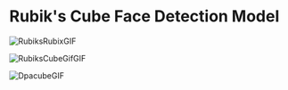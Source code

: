 # Rubik's Cube Face Detection Model

![RubiksRubixGIF](https://user-images.githubusercontent.com/89768465/194771951-de426a39-4a8e-46e9-a167-9c3bd672f39b.gif) 

![RubiksCubeGifGIF](https://user-images.githubusercontent.com/89768465/194772094-c56c292f-c245-47c1-8d46-9b4c9305afb0.gif)

![DpacubeGIF](https://user-images.githubusercontent.com/89768465/194772007-948fac47-29b7-45e9-906f-61e4201c2f99.gif)


